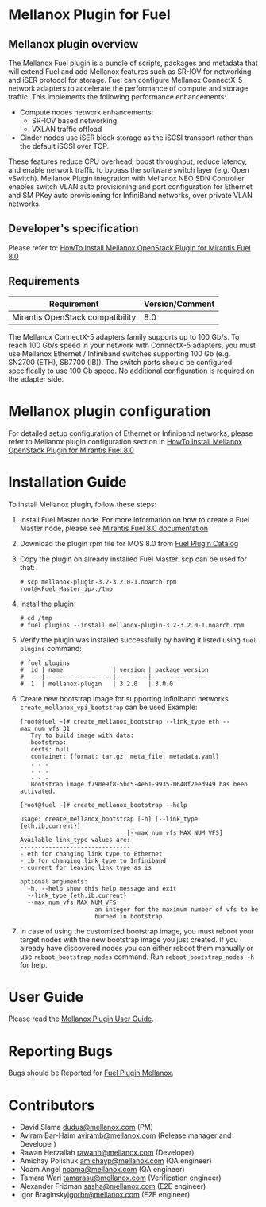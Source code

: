 Mellanox Plugin for Fuel
=======================

Mellanox plugin overview
------------------------

The Mellanox Fuel plugin is a bundle of scripts, packages and metadata that will extend Fuel
and add Mellanox features such as SR-IOV for networking and iSER protocol for storage.
Fuel can configure Mellanox ConnectX-5 network adapters to accelerate the performance of
compute and storage traffic.
This implements the following performance enhancements:

-  Compute nodes network enhancements:
    -    SR-IOV based networking
    -    VXLAN traffic offload
-  Cinder nodes use iSER block storage as the iSCSI transport rather than the default iSCSI over
TCP.

These features reduce CPU overhead, boost throughput, reduce latency, and enable network traffic
to bypass the software switch layer (e.g. Open vSwitch). Mellanox Plugin integration with Mellanox
NEO SDN Controller enables switch VLAN auto provisioning and port configuration for Ethernet and SM
PKey auto provisioning for InfiniBand networks, over private VLAN networks.

Developer's specification
-------------------------

Please refer to:
[HowTo Install Mellanox OpenStack Plugin for Mirantis Fuel
 8.0](https://community.mellanox.com/docs/DOC-2435)

Requirements
------------

| Requirement                      | Version/Comment |
|----------------------------------|-----------------|
| Mirantis OpenStack compatibility |  8.0            |

The Mellanox ConnectX-5 adapters family supports up to 100 Gb/s. To reach 100 Gb/s speed in your
network with ConnectX-5 adapters, you must use Mellanox Ethernet / Infiniband switches supporting
100 Gb (e.g. SN2700 (ETH), SB7700 (IB)). The switch ports should be configured specifically to
use 100 Gb speed. No additional configuration is required on the adapter side.

Mellanox plugin configuration
=============================

For detailed setup configuration of Ethernet or Infiniband networks, please refer to Mellanox plugin
configuration section in
[HowTo Install Mellanox OpenStack Plugin for Mirantis Fuel
 8.0](https://community.mellanox.com/docs/DOC-2435)

Installation Guide
==================

To install Mellanox plugin, follow these steps:

1. Install Fuel Master node. For more information on how to create a Fuel Master node, please see
[Mirantis Fuel 8.0 documentation](https://docs.mirantis.com/openstack/fuel/fuel-8.0/)


2. Download the plugin rpm file for MOS 8.0 from
[Fuel Plugin Catalog](https://www.mirantis.com/products/openstack-drivers-and-plugins/fuel-plugins)


3. Copy the plugin on already installed Fuel Master. scp can be used for that:

     ```
     # scp mellanox-plugin-3.2-3.2.0-1.noarch.rpm root@<Fuel_Master_ip>:/tmp
     ```

4. Install the plugin:

     ```
     # cd /tmp
     # fuel plugins --install mellanox-plugin-3.2-3.2.0-1.noarch.rpm
     ```

5. Verify the plugin was installed successfully by having it listed using ``fuel plugins`` command:

     ```
     # fuel plugins
     #  id | name              | version | package_version
     #  ---|-------------------|---------|----------------
     #  1  | mellanox-plugin   | 3.2.0   | 3.0.0
     ```

6. Create new bootstrap image for supporting infiniband networks ``create_mellanox_vpi_bootstrap``
can be used
    Example:

     ```
     [root@fuel ~]# create_mellanox_bootstrap --link_type eth --max_num_vfs 31
        Try to build image with data:
        bootstrap:
        certs: null
        container: {format: tar.gz, meta_file: metadata.yaml}
        . . .
        . . .
        . . .
        Bootstrap image f790e9f8-5bc5-4e61-9935-0640f2eed949 has been activated.

     [root@fuel ~]# create_mellanox_bootstrap --help

     usage: create_mellanox_bootstrap [-h] [--link_type {eth,ib,current}]
                                   [--max_num_vfs MAX_NUM_VFS]
     Available link_type values are:
     -------------------------------
     - eth for changing link type to Ethernet
     - ib for changing link type to Infiniband
     - current for leaving link type as is

     optional arguments:
       -h, --help show this help message and exit
       --link_type {eth,ib,current}
       --max_num_vfs MAX_NUM_VFS
                          an integer for the maximum number of vfs to be
                          burned in bootstrap
     ```

7. In case of using the customized bootstrap image, you must reboot your target nodes with the
new bootstrap image you just created. If you already have discovered nodes you can either reboot
them manually or use `reboot_bootstrap_nodes` command.  Run `reboot_bootstrap_nodes -h` for help.

User Guide
==========

Please read the [Mellanox Plugin User Guide](doc/source).

Reporting Bugs
==============

Bugs should be Reported for [Fuel Plugin Mellanox](https://launchpad.net/~fuel-plugin-mellanox).

Contributors
============

* David Slama <dudus@mellanox.com> (PM)
* Aviram Bar-Haim <aviramb@mellanox.com> (Release manager and Developer)
* Rawan Herzallah <rawanh@mellanox.com> (Developer)
* Amichay Polishuk <amichayp@mellanox.com> (QA engineer)
* Noam Angel <noama@mellanox.com> (QA engineer)
* Tamara Wari <tamarasu@mellanox.com> (Verification engineer)
* Alexander Fridman <sasha@mellanox.com> (E2E engineer)
* Igor Braginsky<igorbr@mellanox.com> (E2E engineer)
